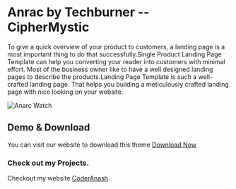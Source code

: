 # Anrac by Techburner -- CipherMystic

To give a quick overview of your product to customers, a landing page is a most important thing to do that successfully.Single Product Landing Page Template can help you converting your reader into customers with minimal effort. Most of the business owner like to have a well designed landing pages to describe the products.Landing Page Template is such a well-crafted landing page. That helps you building a meticulously crafted landing page with nice looking on your website.


<img src="https://i.postimg.cc/3rsTq79s/markuphero-Cua7w-Lq-Ure3-F53-Knck-NV.png" alt="Anarc Watch">

## Demo & Download 

You can visit our website to download this theme <a href="mailto:anashmohd611@gmail.com">Download Now</a>

### Check out my Projects.
Checkout my website <a href="https://ciphermystic.me/">CoderAnash</a>.

